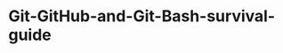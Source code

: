 # Git-GitHub-and-Git-Bash-survival-guide
[download this document here]: https://github.com/nic0michael/Git-GitHub-and-Git-Bash-survival-guide/blob/master/Git%20GitHub%20and%20Git%20Bash%20survival%20guide.pdf

